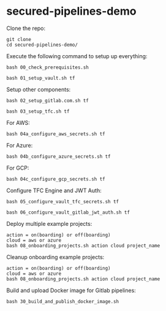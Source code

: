 # secured-pipelines-demo
Clone the repo:
```
git clone 
cd secured-pipelines-demo/
```

Execute the following command to setup up everything:
```
bash 00_check_prerequisites.sh

bash 01_setup_vault.sh tf
```

Setup other components:
```
bash 02_setup_gitlab.com.sh tf

bash 03_setup_tfc.sh tf
```

For AWS:
```
bash 04a_configure_aws_secrets.sh tf
```

For Azure:
```
bash 04b_configure_azure_secrets.sh tf
```

For GCP:
```
bash 04c_configure_gcp_secrets.sh tf
```

Configure TFC Engine and JWT Auth:
```
bash 05_configure_vault_tfc_secrets.sh tf

bash 06_configure_vault_gitlab_jwt_auth.sh tf
```

Deploy multiple example projects:
```
action = on(boarding) or off(boarding)
cloud = aws or azure
bash 08_onboarding_projects.sh action cloud project_name
```

Cleanup onboarding example projects:
```
action = on(boarding) or off(boarding)
cloud = aws or azure
bash 08_onboarding_projects.sh action cloud project_name
```

Build and upload Docker image for Gitlab pipelines:
```
bash 30_build_and_publish_docker_image.sh
```
